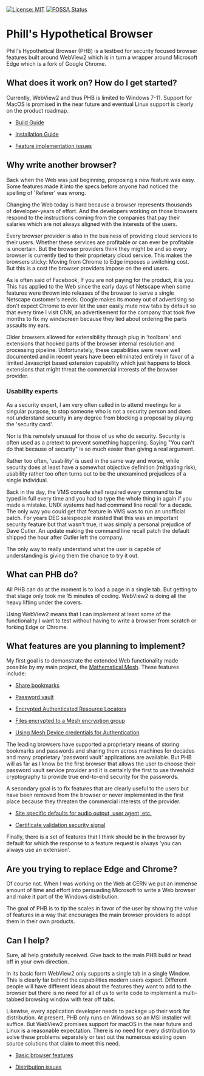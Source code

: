 ﻿[![License: MIT](https://img.shields.io/badge/License-MIT-yellow.svg)](https://opensource.org/licenses/MIT)
[![FOSSA Status](https://app.fossa.com/api/projects/git%2Bgithub.com%2Fcodecov%2Fexample-csharp.svg?type=shield)](https://app.fossa.com/projects/git%2Bgithub.com%2Fcodecov%2Fexample-csharp?ref=badge_shield)

# Phill's Hypothetical Browser

Phill's Hypothetical Browser (PHB) is a testbed for security focused browser 
features built around WebView2 which is in turn a wrapper around Microsoft 
Edge which is a fork of Google Chrome. 

## What does it work on? How do I get started?

Currently, WebView2 and thus PHB is limited to Windows 7-11. Support for
MacOS is promised in the near future and eventual Linux support is clearly
on the product roadmap.

* [Build Guide](Documents\BuildGuide.md)

* [Installation Guide](Documents\InstallationGuide.md)

* [Feature implementation issues](Documents\Implementation.md)


## Why write another browser?

Back when the Web was just beginning, proposing a new feature was easy. Some
features made it into the specs before anyone had noticed the spelling of
'Referer' was wrong.

Changing the Web today is hard because a browser represents thousands of
developer-years of effort. And the developers working on those browsers
respond to the instructions coming from the companies that pay their salaries
which are not always aligned with the interests of the users.

Every browser provider is also in the business of providing cloud services
to their users. Whether these services are profitable or can ever be profitable 
is uncertain. But the browser providers think they might be and so every browser
is currently tied to their proprietary cloud service. This makes the browsers 
sticky: Moving from Chrome to Edge imposes a switching cost. But this is a cost
the browser providers impose on the end users.

As is often said of Facebook, If you are not paying for the product, it is you.
This has applied to the Web since the early days of Netscape when some features 
were thrown into releases of the browser to serve a single Netscape customer's 
needs. Google makes its money out of advertising so don't expect Chrome to ever
let the user easily mute new tabs by default so that every time I visit CNN,
an advertisement for the company that took five months to fix my windscreen
because they lied about ordering the parts assaults my ears.

Older browsers allowed for extensibility through plug in 'toolbars' and 
extensions that hooked parts of the browser internal resolution and processing
pipeline. Unfortunately, these capabilities were never well documented and in
recent years have been eliminated entirely in favor of a limited 
Javascript based extension capability which just happens to block extensions
that might threat the commercial interests of the browser provider.

### Usability experts

As a security expert, I am very often called in to attend meetings for a singular
purpose, to stop someone who is not a security person and does not understand 
security in any degree from blocking a proposal by playing the 'security card'.

Nor is this remotely unusual for those of us who do security. Security is often
used as a pretext to prevent something happening. Saying "You can't do that 
because of security" is so much easier than giving a real argument.

Rather too often, 'usability' is used in the same way and worse, while security
does at least have a somewhat objective definition (mitigating risk), usability
rather too often turns out to be the unexamined prejudices of a single individual.

Back in the day, the VMS console shell required every command to be typed in
full every time and you had to type the whole thing in again if you made a 
mistake. UNIX systems had had command line recall for a decade. The only 
way you could get that feature in VMS was to run an unofficial patch. For years
DEC salespeople insisted that this was an important security feature but that
wasn't true, it was simply a personal prejudice of Dave Cutler. An update
making the command line recall patch the default shipped the hour after Cutler left
the company.

The only way to really understand what the user is capable of understanding
is giving them the chance to try it out. 


## What can PHB do?

All PHB can do at the moment is to load a page in a single tab. But getting to 
that stage only took me 15 minutes of coding. WebView2 is doing all the heavy 
lifting under the covers.

Using WebView2 means that I can implement at least some of the functionality 
I want to test without having to write a browser from scratch or forking 
Edge or Chrome. 


## What features are you planning to implement?

My first goal is to demonstrate the extended Web functionality made possible by 
my main project, the [Mathematical Mesh](https://github.com/hallambaker/Mathematical-Mesh).
These features include:

* [Share bookmarks](Documents\Bookmarks.md)

* [Password vault](Documents\Autofill.md)

* [Encrypted Authenticated Resource Locators](Documents\EARL.md)

* [Files encrypted to a Mesh encryption group](Documents\DARE.md)

* [Using Mesh Device credentials for Authentication](Documents\Authentication.md)

The leading browsers have supported a proprietary means of storing bookmarks and passwords
and sharing them across machines for decades and many proprietary 'password vault'
applications are available. But PHB will as far as I know be the first browser that
allows the user to choose their password vault service provider and it is 
certainly the first to use threshold cryptography to provide true end-to-end security 
for the passwords.

A secondary goal is to fix features that are clearly useful to the users but have
been removed from the browser or never implemented in the first place because
they threaten the commercial interests of the provider.

* [Site specific defaults for audio output, user agent, etc.](Documents\SiteProfile.md)

* [Certificate validation security signal](Documents\Certificate.md)


Finally, there is a set of features that I think should be in the browser by default 
for which the response to a feature request is always 'you can always use an extension'.


## Are you trying to replace Edge and Chrome?

Of course not. When I was working on the Web at CERN we put an immense amount of time
and effort into persuading Microsoft to write a Web browser and make it part of the
Windows distribution.

The goal of PHB is to tip the scales in favor of the user by showing the value of 
features in a way that encourages the main browser providers to adopt them in their
own products.

## Can I help?

Sure, all help gratefully received. Give back to the main PHB build or head off in
your own direction.

In its basic form WebView2 only supports a single tab in a single Window. This is clearly 
far behind the capabilities modern users expect. Different people will have different
ideas about the features they want to add to the browser but there is no need for all
of us to write code to implement a multi-tabbed browsing window with tear off tabs.

Likewise, every application developer needs to package up their work for distribution.
At present, PHB only runs on Windows so an MSI installer will suffice. But WebView2
promises support for macOS in the near future and Linux is a reasonable expectation.
There is no need for every distribution to solve these problems separately or test out
the numerous existing open source solutions that claim to meet this need.

* [Basic browser features](Documents\BasicBrowser.md)

* [Distribution issues](Documents\Distribution.md)

